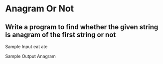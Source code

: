 # Anagram Or Not
## Write a program to find whether the given string is anagram of the first string or not

Sample Input
eat
ate

Sample Output
Anagram
